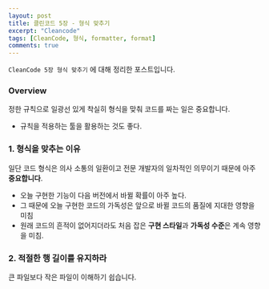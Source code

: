 ```yaml
---
layout: post
title: 클린코드 5장 - 형식 맞추기
excerpt: "Cleancode"
tags: [CleanCode, 형식, formatter, format]
comments: true
---
```


`CleanCode 5장 형식 맞추기` 에 대해 정리한 포스트입니다.  

### Overview

정한 규칙으로 일광선 있게 착실히 형식을 맞춰 코드를 짜는 일은 중요합니다.

* 규칙을 적용하는 툴을 활용하는 것도 좋다.

### 1. 형식을 맞추는 이유

일단 코드 형식은 의사 소통의 일환이고 전문 개발자의 일차적인 의무이기 때문에 아주 **중요합니다**.


* 오늘 구현한 기능이 다음 버전에서 바뀔 확률이 아주 높다.
* 그 때문에 오늘 구현한 코드의 가독성은 앞으로 바뀔 코드의 품질에 지대한 영향을 미침
* 원래 코드의 흔적이 없어지더라도 처음 잡은 **구현 스타일**과 **가독성 수준**은 계속 영향을 미침.



### 2. 적절한 행 길이를 유지하라

큰 파일보다 작은 파일이 이해하기 쉽습니다.


